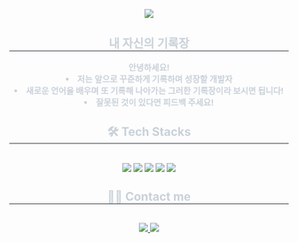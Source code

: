 <div align= "center">
    <img src="https://capsule-render.vercel.app/api?type=cylinder&color=0:74d9e7,100:54d8f2&height=120&text=MOXO%20GitHub&animation=scaleIn&fontColor=ffffff&fontSize=40" />
    </div>
    <div align= "center"> 
    <h2 style="border-bottom: 1px solid #21262d; color: #c9d1d9;"> 내 자신의 기록장 </h2>  
    <div style="font-weight: 700; font-size: 15px; text-align: center; color: #c9d1d9;"> 안녕하세요!</li></li><li> 저는 앞으로 꾸준하게 기록하며 성장할 개발자</li></li><li> 새로운 언어을 배우며 또 기록해 나아가는 그러한 기록장이라 보시면 됩니다!</li></li><li> 잘못된 것이 있다면 피드백 주세요!</li> </div> 
    </div>
    <div align= "center">
    <h2 style="border-bottom: 1px solid #21262d; color: #c9d1d9;"> 🛠️ Tech Stacks </h2> <br> 
    <div style="margin: 0 auto; text-align: center;" align= "center"> <img src="https://img.shields.io/badge/C++-00599C?style=plastic&logo=C%2B%2B&logoColor=white">
          <img src="https://img.shields.io/badge/C-A8B9CC?style=plastic&logo=C&logoColor=white">
          <img src="https://img.shields.io/badge/Git-F05032?style=plastic&logo=Git&logoColor=white">
          <img src="https://img.shields.io/badge/Github-181717?style=plastic&logo=Github&logoColor=white">
          <img src="https://img.shields.io/badge/Python-3776AB?style=plastic&logo=Python&logoColor=white">
          <br/></div>
    </div>
    <div align= "center">
    <h2 style="border-bottom: 1px solid #21262d; color: #c9d1d9;"> 🧑‍💻 Contact me </h2> <br> 
    <div align= "center"> <a href=https://velog.io/@moxo_o_o/posts> <img src="https://img.shields.io/badge/Velog-20C997?style=plastic&logo=Velog&logoColor=white&link=https://velog.io/@moxo_o_o/posts"> </a>
         <a href=mailto:moxopills@gmail.com> <img src="https://img.shields.io/badge/Gmail-EA4335?style=plastic&logo=Gmail&logoColor=white&link=mailto:moxopills@gmail.com"> </a>
          </div>  <br> 
    <div align= "center">  </div> 
    </div>
    
<!--
**moxopills/moxopills** is a ✨ _special_ ✨ repository because its `README.md` (this file) appears on your GitHub profile.

Here are some ideas to get you started:

- 🔭 I’m currently working on ...
- 🌱 I’m currently learning ...
- 👯 I’m looking to collaborate on ...
- 🤔 I’m looking for help with ...
- 💬 Ask me about ...
- 📫 How to reach me: ...
- 😄 Pronouns: ...
- ⚡ Fun fact: ...
-->
